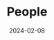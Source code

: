 ---
title: People
date: 2024-02-08

type: landing

sections:
  - block: markdown
    content:
      title: 
      text: |
        
        <link rel="stylesheet" href="/css/styles.css">

        <span style="font-size: 35px; color: orange;">Current Members</span>

        <p></p>
        <span style="font-size: 28px;">Team Lead:</span><br>

        <a href="https://guo.crypto.sg/">
          <span style="color: blue; padding-left: 10px;">Jian Guo</span>
        </a>

        <div class="member-info">
          Email: guojian@ntu.edu.sg<br>
          Interests: Symmetric-Key Cryptography, Privacy-Preserving Technologies
        </div>
        <p></p>
        <span style="font-size: 28px;">Associates:</span><br>

        <a href="https://freedisciplina.github.io/">
          <span style="color: blue; padding-left: 10px;">Zhenzhen Bao</span>
        </a>

        <div class="member-info">
          Affiliation: Assistant Professor, Tsinghua University, China<br>
          Email: zzbao@tsinghua.edu.cn<br>
          Interests: Symmetric-Key Cryptography<br>
        </div>
        <p></p>
        <span style="font-size: 28px;">Post-Doctoral Research Fellows:</span><br>
        <span style="color: blue; padding-left: 10px;">Shiyao Chen</span>
        <div class="member-info">
          Email: shiyao.chen@ntu.edu.sg<br>
          Interests: Symmetric-Key Cryptography<br>
        </div>
        <span style="color: blue; padding-left: 10px;">Le He</span>
        <div class="member-info">
          Email: le.he@ntu.edu.sg<br>
          Interests: Symmetric-Key Cryptography
        </div>
        <span style="color: blue; padding-left: 10px;">Shun Li</span>
        <div class="member-info">
          Email: shun.li@ntu.edu.sg<br>
          Interests: Symmetric-Key Cryptography, Privacy-Preserving Technologies, Quantum Cryptanalysis
        </div>
        <span style="color: blue; padding-left: 10px;">Eik List</span>
        <div class="member-info">
          Email: eik.list@ntu.edu.sg<br>
          Interests: Symmetric-Key Cryptography, Provable Security
        </div>
        <span style="color: blue; padding-left: 10px;">Guozhen Liu</span>
        <div class="member-info">
          Email: guozhen.liu@ntu.edu.sg<br>
          Interests: Symmetric-Key Cryptography
        </div>
        <p></p>
        <span style="font-size: 28px;">PhD Students:</span><br>
        <span style="color: blue; padding-left: 10px;">Phuong Pham</span>
        <div class="member-info">
          Affiliation: School of Physical and Mathematical Sciences, Nanyang Technological University, Singapore. 07/2019 - <br>
          Topic: Quantum Cryptanalysis<br>
          Email: pham0079@e.ntu.edu.sg<br>
        </div>
        <span style="color: blue; padding-left: 10px;">Xingran Li</span>
        <div class="member-info">
          Affiliation: Interdisciplinary Graduate Programme, Nanyang Technological University, Singapore. 01/2022 - <br>
          Topic: Privacy-Preserving Technologies<br>
          Email: xingran001@e.ntu.edu.sg
        </div>
        <span style="color: blue; padding-left: 10px;">Yiran Yao</span>
        <div class="member-info">
          Affiliation: School of Physical and Mathematical Sciences, Nanyang Technological University, Singapore. 07/2022 - <br>
          Topic: Cryptanalysis and Machine Learning <br>
          Email: yiran005@e.ntu.edu.sg
        </div>
        <span style="color: blue; padding-left: 10px;">Wenjie Nan</span>
        <div class="member-info">
          Affiliation: School of Physical and Mathematical Sciences, Nanyang Technological University, Singapore. 01/2023 - <br>
          Topic: Cryptography for Privacy-Preserving Technologies <br>
          Email: wenjie006@e.ntu.edu.sg
        </div>
        <span style="color: blue; padding-left: 10px;">Tianyu Zhang</span>
        <div class="member-info">
          Affiliation: School of Physical and Mathematical Sciences, Nanyang Technological University, Singapore. 07/2023 - <br>
          Topic: Quantum Cryptanalysis <br>
          Email: tianyu005@e.ntu.edu.sg
        </div>
        <p></p>
        <span style="font-size: 28px;">Undergraduate Students:</span><br>

        <p></p>
        <span style="font-size: 28px;">Exchange/Visitors:</span><br>
        <span style="color: blue; padding-left: 10px;">Huina Li, PhD Student</span>
        <div class="member-info">
          Affiliation: Shanghai Jiao Tong University, China. 11/2021 - <br>
          Topic: Cryptanalysis <br>
          Email: lihuina@sjtu.edu.cn
        </div>
        <span style="color: blue; padding-left: 10px;">Wenlong Tian, Assistant Professor</span>
        <div class="member-info">
          Affiliation: University of South China, China. 03/2022 - <br>
          Topic: Cloud Security <br>
          Email: wenlongtian@usc.edu.cn
        </div>
        <span style="color: blue; padding-left: 10px;">Liu Zhang, PhD Student</span>
        <div class="member-info">
          Affiliation: Xidian University, China. 10/2022 - <br>
          Topic: Machine Learning based Cryptanalysis <br>
          Email: 17lzhang3@gmail.com
        </div>
        <span style="color: blue; padding-left: 10px;">Jinyu Lu, PhD Student</span>
        <div class="member-info">
          Affiliation: National University of Defense Technology, China. 11/2022 - <br>
          Topic: Machine Learning based Cryptanalysis <br>
          Email: jinyu_smile@foxmail.com
        </div>
        <span style="color: blue; padding-left: 10px;">Bin Hu, PhD Student</span>
        <div class="member-info">
          Affiliation: Beihang University, China. 11/2022 - <br>
          Topic: Threshold Cryptography <br>
          Email: hubin0205@buaa.edu.cn
        </div>
        <span style="color: blue; padding-left: 10px;">Tianyi Li, Undergraduate Student</span>
        <div class="member-info">
          Affiliation: Shanghai Jiao Tong University, China. 06/2023 - <br>
          Topic: Threshold Cryptography <br>
          Email: ltetsla@sjtu.edu.cn
        </div>
        <span style="color: blue; padding-left: 10px;">Zhuohan Cai, Undergraduate Student</span>
        <div class="member-info">
          Affiliation: Tsinghua University, China. 07/2023 - <br>
          Topic: Machine Learning based Cryptanalysis <br>
          Email: cai-zh19@mails.tsinghua.edu.cn
        </div>

  - block: markdown
    content:
      title: 
      text: |
        
        <link rel="stylesheet" href="/css/styles.css">

        <span style="font-size: 35px; color: orange;">Alumni</span><br>
        <p></p>
        <span style="color: blue; padding-left: 10px;">Phuong Pham</span>
        <div class="member-info">
          Duration: 07/2019 - 08/2023<br>
          Current Position: Huawei, Singapore
        </div>
        <a href="https://sites.google.com/view/tuyi">
          <span style="color: blue; padding-left: 10px;">Yi Tu</span>
        </a>
        <div class="member-info">
          Duration: 07/2018 - 06/2022<br>
          Current Position: Huawei, China
        </div>
        <a href="https://freedisciplina.github.io/">
          <span style="color: blue; padding-left: 10px;">Zhenzhen Bao</span>
        </a>
        <div class="member-info">
          Duration: 12/2016 - 04/2022<br>
          Current Position: Assistant Professor, Tsinghua University, China
        </div>
        <a href="https://infosec.sjtu.edu.cn/DirectoryDetail.aspx?id=163">
          <span style="color: blue; padding-left: 10px;">Haoyang Wang</span>
        </a>
        <div class="member-info">
          Duration: 08/2016 - 12/2020<br>
          Current Position: Assistant Professor, Shanghai Jiao Tong University, China
        </div>
        <a href="https://sites.google.com/view/ling-song/home">
          <span style="color: blue; padding-left: 10px;">Ling Song</span>
        </a>
        <div class="member-info">
          Duration: 02/2016 - 05/2019<br>
          Current Position: Professor, Jinan University, China
        </div>
        <a href="http://sites.google.com/site/monsieurlelanc">
          <span style="color: blue; padding-left: 10px;">Subhadeep Banik</span>
        </a>
        <div class="member-info">
          Duration: 03/2016 - 06/2017<br>
          Current Position: Ambizione Fellow, EPFL, Switzerland
        </div>
        <a href="http://people.ucas.ac.cn/~0046011?language=en">
          <span style="color: blue; padding-left: 10px;">Meicheng Liu</span>
        </a>
        <div class="member-info">
          Duration: 05/2015 - 09/2016<br>
          Current Position: Professor, Chinese Academy of Sciences, China
        </div>

  - block: markdown
    content:
      title: 
      text: |
        
        <link rel="stylesheet" href="/css/styles.css">

        <span style="font-size: 35px; color: orange;">Past Visitors</span><br>
        <p></p>
        <span style="color: blue; padding-left: 10px;">Tianren Liu</span>
        <div class="member-info">
          Duration: 30/08/2023 - 06/09/2023<br>
          From: Peking University, China 
        </div>
        <span style="color: blue; padding-left: 10px;">Lei Wang</span>
        <div class="member-info">
          Duration: 23/08/2023 - 26/08/2023<br>
          From: Shanghai Jiao Tong University, China
        </div>
        <span style="color: blue; padding-left: 10px;">Danping Shi</span>
        <div class="member-info">
          Duration: 05/08/2023 - 28/08/2023<br>
          From: Institute of Information Engineering, China 
        </div>
        <span style="color: blue; padding-left: 10px;">Haoyang Wang</span>
        <div class="member-info">
          Duration: 24/07/2023 - 31/08/2023<br>
          From: Shanghai Jiao Tong University, China 
        </div>
        <span style="color: blue; padding-left: 10px;">Xiaoyang Dong</span>
        <div class="member-info">
          Duration: 08/07/2023 - 18/07/2023<br>
          From: Tsinghua University, China 
        </div>
        <span style="color: blue; padding-left: 10px;">Wenlong Tian</span>
        <div class="member-info">
          Duration: 01/03/2022 -<br>
          From: University of South China, China 
        </div>
        <span style="color: blue; padding-left: 10px;">Bing Sun </span>
        <div class="member-info">
          Duration: 17/01/2020 - 14/04/2020<br>
          From: National University of Defense Technology, China 
        </div>
        <span style="color: blue; padding-left: 10px;">Senyang Huang </span>
        <div class="member-info">
          Duration: 17/09/2019 - 07/12/2019<br>
          From: Haifa University, Israel 
        </div>
        <span style="color: blue; padding-left: 10px;">Wenying Zhang </span>
        <div class="member-info">
          Duration: 27/08/2018 - 20/08/2019<br>
          From: Shandong Normal University, China 
        </div>
        <span style="color: blue; padding-left: 10px;">Zheng Gong </span>
        <div class="member-info">
          Duration: 21/01/2019 - 15/02/2019<br>
          From: South China Normal University, China 
        </div>
        <span style="color: blue; padding-left: 10px;">Kazuhiko Minematsu </span>
        <div class="member-info">
          Duration: 12/12/2018 - 14/12/2018<br>
          From: NEC, Japan 
        </div>
        <span style="color: blue; padding-left: 10px;">Tetsu Iwata </span>
        <div class="member-info">
          Duration: 12/02/2018 - 22/02/2018<br>
          From: Nagoya University, Japan 
        </div>
        <span style="color: blue; padding-left: 10px;">Tetsu Iwata </span>
        <div class="member-info">
          Duration: 17/10/2016 - 31/03/2017<br>
          From: Nagoya University, Japan 
        </div>
        <span style="color: blue; padding-left: 10px;">Jingmei Liu </span>
        <div class="member-info">
          Duration: 01/03/2016 - 01/03/2017<br>
          From: Xidian University, China 
        </div>
        <span style="color: blue; padding-left: 10px;">Lei Wang </span>
        <div class="member-info">
          Duration: 04/02/2017 - 10/02/2017<br>
          From: Shanghai Jiao Tong University, China 
        </div>
        <span style="color: blue; padding-left: 10px;">Vesselin Velichkov </span>
        <div class="member-info">
          Duration: 12/12/2016 - 16/12/2016<br>
          From: Luxembourg University, Luxembourg 
        </div>
        <span style="color: blue; padding-left: 10px;">Qingju Wang </span>
        <div class="member-info">
          Duration: 08/08/2016 - 15/10/2016<br>
          From: Katholieke Universiteit Leuven, Belgium 
        </div>
        <span style="color: blue; padding-left: 10px;">Florian Mendel </span>
        <div class="member-info">
          Duration: 28/09/2015 - 30/10/2015<br>
          From: Graz University of Technology, Austria 
        </div>
        <span style="color: blue; padding-left: 10px;">Lei Zhang </span>
        <div class="member-info">
          Duration: 26/09/2015 - 10/10/2015<br>
          From: Chinese Academy of Sciences, China 
        </div>
        <span style="color: blue; padding-left: 10px;">Lei Wang </span>
        <div class="member-info">
          Duration: 20/09/2015 - 04/10/2015<br>
          From: Shanghai Jiao Tong University, China 
        </div>
        <span style="color: blue; padding-left: 10px;">Liting Zhang </span>
        <div class="member-info">
          Duration: 28/08/2015 - 27/10/2015<br>
          From: Chinese Academy of Sciences, China 
        </div>
        <span style="color: blue; padding-left: 10px;">Bing Sun</span>
        <div class="member-info">
          Duration: 13/07/2015 - 12/10/2015<br>
          From:  National University of Defense Technology, China 
        </div>
        <span style="color: blue; padding-left: 10px;">Bin Zhang </span>
        <div class="member-info">
          Duration: 17/11/2014 - 21/11/2014<br>
          From: Chinese Academy of Sciences, China 
        </div>

  
  - block: markdown
    content:
      title: 
      text: |
        
        <link rel="stylesheet" href="/css/styles.css">

        <span style="font-size: 35px; color: orange;">Past (Exchange) Students</span><br>
        <p></p>
        <span style="color: blue; padding-left: 10px;">Zhuohan Cai</span>
        <div class="member-info">
          Duration: 11/07/2023 - 04/09/2023<br>
          From: Tsinghua University, China
        </div>
        <span style="color: blue; padding-left: 10px;">Tianyi Li</span>
        <div class="member-info">
          Duration: 15/06/2023 - 15/09/2023<br>
          From: Shanghai Jiao Tong University, China
        </div>
        <span style="color: blue; padding-left: 10px;">Jinyu Lu</span>
        <div class="member-info">
          Duration: 04/11/2022 -<br>
          From: National University of Defense Technology, China
        </div>
        <span style="color: blue; padding-left: 10px;">Bin Hu</span>
        <div class="member-info">
          Duration: 13/10/2022 -<br>
          From: Beihang University, China
        </div>
        <span style="color: blue; padding-left: 10px;">Liu Zhang</span>
        <div class="member-info">
          Duration: 01/10/2022 -<br>
          From: Xidian University, China
        </div>
        <span style="color: blue; padding-left: 10px;">Huina Li</span>
        <div class="member-info">
          Duration: 05/11/2021 -<br>
          From: Shanghai Jiao Tong University, China
        </div>
        <span style="color: blue; padding-left: 10px;">Yicheng Zhu</span>
        <div class="member-info">
          Duration: 01/08/2022 - 30/11/2022<br>
          From: Nanyang Technological University, Singapore
        </div>
        <span style="color: blue; padding-left: 10px;">Liheng Ji</span>
        <div class="member-info">
          Duration: 03/08/2022 - 28/12/2022<br>
          From: Shanghai Jiao Tong University, China
        </div>
        <span style="color: blue; padding-left: 10px;">Huaijin Wu</span>
        <div class="member-info">
          Duration: 01/09/2021 - 07/01/2022<br>
          From: Shanghai Jiao Tong University, China
        </div>
        <span style="color: blue; padding-left: 10px;">Tianyu Zhang</span>
        <div class="member-info">
          Duration: 27/07/2021 - 31/07/2023<br>
          From: Nanyang Technological University, Singapore
        </div>
        <span style="color: blue; padding-left: 10px;">Eik List </span>
        <div class="member-info">
          Duration: 03/02/2020 - 21/02/2020<br>
          From: Bauhaus-Universität Weimar, Germany 
        </div>
        <span style="color: blue; padding-left: 10px;">Yucheng Chen </span>
        <div class="member-info">
          Duration: 03/12/2019 - 02/12/2020<br>
          From: Guangzhou University, China 
        </div>
        <span style="color: blue; padding-left: 10px;">Li Ma </span>
        <div class="member-info">
          Duration: 20/11/2019 - 20/05/2020<br>
          From: Institute of Information Engineering, China 
        </div>
        <span style="color: blue; padding-left: 10px;">Jiayuan Ye </span>
        <div class="member-info">
          Duration: 04/07/2019 - 30/09/2019<br>
          From: University of Science and Technology of China 
        </div>
        <span style="color: blue; padding-left: 10px;">Yongqing Li </span>
        <div class="member-info">
          Duration: 25/07/2019 - 16/09/2019<br>
          From: Shandong University, China 
        </div>
        <span style="color: blue; padding-left: 10px;">Shun Li </span>
        <div class="member-info">
          Duration: 03/05/2019 - 17/05/2019<br>
          From: Institute of Information Engineering, China 
        </div>
        <span style="color: blue; padding-left: 10px;">Phuong Pham Thi Minh </span>
        <div class="member-info">
          Duration: 21/01/2019 - 20/04/2019<br>
          From: VNU University of Science, Vietnam 
        </div>
        <span style="color: blue; padding-left: 10px;">Eik List </span>
        <div class="member-info">
          Duration: 21/01/2019 - 08/02/2019<br>
          From: Bauhaus-Universität Weimar, Germany 
        </div>
        <span style="color: blue; padding-left: 10px;">Tao Ye </span>
        <div class="member-info">
          Duration: 19/11/2018 - 18/12/2018<br>
          From: Guilin University of Electronic Technology, China 
        </div>
        <span style="color: blue; padding-left: 10px;">Xianrui Qin </span>
        <div class="member-info">
          Duration: 14/09/2018 - 10/12/2018<br>
          From: Shandong University, China 
        </div>
        <span style="color: blue; padding-left: 10px;">Tingting Cui </span>
        <div class="member-info">
          Duration: 10/02/2017 - 25/08/2017<br>
          From: Shandong University, China 
        </div>
        <span style="color: blue; padding-left: 10px;">Jiale Guo </span>
        <div class="member-info">
          Duration: 10/11/2016 - 02/03/2017<br>
          From: Shandong University, China 
        </div>
        <span style="color: blue; padding-left: 10px;">Ning Luo </span>
        <div class="member-info">
          Duration: 10/11/2016 - 14/02/2017<br>
          From: Shandong University, China 
        </div>
        <span style="color: blue; padding-left: 10px;">Guozhen Liu</span>
        <div class="member-info">
          Duration: 15/07/2016 - 31/02/2017<br>
          From: Shanghai Jiao Tong University, China 
        </div>
        <span style="color: blue; padding-left: 10px;">Guohong Liao </span>
        <div class="member-info">
          Duration: 15/07/2016 - 12/10/2016<br>
          From: South China Normal University, China 
        </div>
        <span style="color: blue; padding-left: 10px;">Kexin Qiao </span>
        <div class="member-info">
          Duration: 01/12/2015 - 31/05/2016<br>
          From: Chinese Academy of Sciences, China 
        </div>
        <span style="color: blue; padding-left: 10px;">Haoyang Wang </span>
        <div class="member-info">
          Duration: 01/08/2015 - 31/08/2015<br>
          From: Shandong University, China 
        </div>
        <span style="color: blue; padding-left: 10px;">Jingyuan Zhao </span>
        <div class="member-info">
          Duration: 17/02/2015 - 16/05/2015<br>
          From: Shandong University, China 
        </div>


  # - block: markdown
  #   content:
  #     title: 
  #     text: |
  #       <link rel="stylesheet" href="/css/styles.css">

  #       <span style="display: block; text-align: center; font-size: 60px;">🧱🧱🧱 Website Still in Built 🧱🧱🧱</span>



# <div class="member-info">

# * [<span style="color: green;">New</span>] 2022/09: There are multiple open positions of (senior) postdoc research fellows and PhD students with full scholarship support, on the topic of symmetric-key cryptography including but not limited to quantum attacks, cryptanalysis of AES and SHA-3, FHE/MPC friendly designs, automatic tools or machine learning for cryptanalysis: [https://www.iacr.org/jobs/item/3107](https://www.iacr.org/jobs/item/3107)

# * Refer to [this page](http://guo.crypto.sg/student) if you are interested in joining as a PhD or FYP student.
# </div>

  # - block: people
  #   content:
  #     title: Meet the Team
  #     # Choose which groups/teams of users to display.
  #     #   Edit `user_groups` in each user's profile to add them to one or more of these groups.
  #     user_groups:
  #         - Principal Investigators
  #         - Researchers
  #         - Grad Students
  #         - Administration
  #         - Visitors
  #         - Alumni
  #     sort_by: Params.last_name
  #     sort_ascending: true
  #   design:
  #     show_interests: false
  #     show_role: true
  #     show_social: true
---